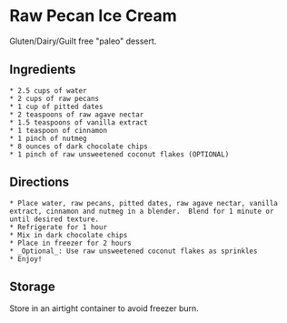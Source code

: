 # Raw Pecan Ice Cream
Gluten/Dairy/Guilt free "paleo" dessert.

## Ingredients

    * 2.5 cups of water
    * 2 cups of raw pecans
    * 1 cup of pitted dates
    * 2 teaspoons of raw agave nectar
    * 1.5 teaspoons of vanilla extract
    * 1 teaspoon of cinnamon
    * 1 pinch of nutmeg
    * 8 ounces of dark chocolate chips
    * 1 pinch of raw unsweetened coconut flakes (OPTIONAL)

## Directions

    * Place water, raw pecans, pitted dates, raw agave nectar, vanilla extract, cinnamon and nutmeg in a blender.  Blend for 1 minute or until desired texture.
    * Refrigerate for 1 hour
    * Mix in dark chocolate chips
    * Place in freezer for 2 hours
    * _Optional_: Use raw unsweetened coconut flakes as sprinkles
    * Enjoy!

## Storage
Store in an airtight container to avoid freezer burn.
